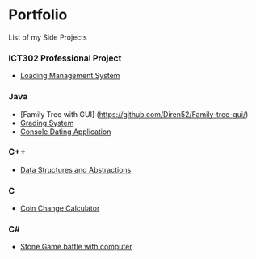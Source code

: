 # Portfolio
List of my Side Projects

### ICT302 Professional Project
+ [Loading Management System](https://github.com/Diren52/Truck-n-Load)

### Java
+ [Family Tree with GUI] (https://github.com/Diren52/Family-tree-gui/)
+ [Grading System](https://github.com/Diren52/Grading-system)
+ [Console Dating Application](https://github.com/Diren52/Dating-Application)


### C++
- [Data Structures and Abstractions](https://github.com/Diren52/Data-Abstraction-and-structures/)

### C
+ [Coin Change Calculator](https://github.com/Diren52/Change)

### C#
+ [Stone Game battle with computer](https://github.com/Diren52/Stone-Game)
